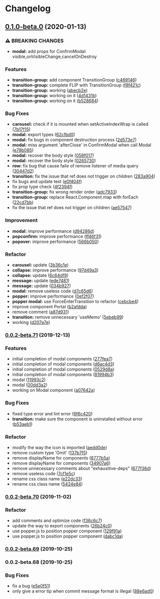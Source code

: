 # Changelog
## [0.1.0-beta.0](https://github.com/xl-vision/xl-vision/compare/v0.0.2-beta.71...v0.1.0-beta.0) (2020-01-13)


### ⚠ BREAKING CHANGES

* **modal:** add props for ConfirmModal: visible,onVisibleChange,cancelOnDestroy

### Features

* **transition-group:** add component TransitionGroup ([c469146](https://github.com/xl-vision/xl-vision/commit/c46914695915f8106599c2a46d8729009446d1f5))
* **transition-group:** complete FLIP with TransitionGroup ([f8f421c](https://github.com/xl-vision/xl-vision/commit/f8f421c5316ef1b28bc42bdb9431fcb0eb52e07a))
* **transition-group:** working ([abecb2e](https://github.com/xl-vision/xl-vision/commit/abecb2e51c1c9e402bac0171f4880fec8dca102d))
* **transition-group:** working on it ([4d1431b](https://github.com/xl-vision/xl-vision/commit/4d1431ba506caa7734efb8c61bc3edeca2ba72c0))
* **transition-group:** working on it ([b528684](https://github.com/xl-vision/xl-vision/commit/b52868420a1f1f8473afd0672ebb28cea119992c))


### Bug Fixes

* **carousel:** check if it is mounted when setActiveIndexWrap is called ([7b17f15](https://github.com/xl-vision/xl-vision/commit/7b17f15d7e4af9cadc18ac792c35160a4e1adb74))
* **modal:** export types ([62cfbd0](https://github.com/xl-vision/xl-vision/commit/62cfbd0f8a67c5613ebcaa41d102fde89b935586))
* **modal:** fix bugs in component destruction process ([2d573e7](https://github.com/xl-vision/xl-vision/commit/2d573e7c482d1fe5a8a5b1accc33374244bef412))
* **modal:** miss argument 'afterClose' in ConfirmModal when call Modal ([e78b085](https://github.com/xl-vision/xl-vision/commit/e78b08517b03f595ae3487b7dbac1ad80e8642b8))
* **modal:** recover the body style ([058f017](https://github.com/xl-vision/xl-vision/commit/058f017a1c60b3da142f9803efa494fd6fd38ff2))
* **modal:** recover the body style ([0265730](https://github.com/xl-vision/xl-vision/commit/026573044d12bfea5c45fa16ed62002fcbf36f8d))
* **row:** fix bug that cause faile of remove listener of media query ([30447d2](https://github.com/xl-vision/xl-vision/commit/30447d2b10a61eb364c86ccc599c88049d88898c))
* **transition:** fix the issue that ref does not trigger on children ([283a904](https://github.com/xl-vision/xl-vision/commit/283a904562b29b399f3e6a26e21b3fc5eba5b878))
* fix bugs and update test ([e0f404f](https://github.com/xl-vision/xl-vision/commit/e0f404ffc18170b4e5319ed3e168ead6dfb99771))
* fix prop type check ([4f2394f](https://github.com/xl-vision/xl-vision/commit/4f2394f257e79263c349ee694866fb4d8180985d))
* **transition-group:** fix wrong render order ([adc7933](https://github.com/xl-vision/xl-vision/commit/adc7933772058228fa1fee7380cdee38a04da026))
* **transition-group:** replace React.Component.map with forEach ([22cd7bb](https://github.com/xl-vision/xl-vision/commit/22cd7bb4778451bea73a0bf452f0696344c4f0c4))
* fix the issue that ref does not trigger on children ([ae57547](https://github.com/xl-vision/xl-vision/commit/ae575472984b07c2f45739aeb83327c245e5f2ad))


### Improvement

* **modal:** improve performance ([d94286d](https://github.com/xl-vision/xl-vision/commit/d94286da7483989daac86d935bc44c3a15723d0b))
* **popconfirm:** improve performance ([ff46f31](https://github.com/xl-vision/xl-vision/commit/ff46f316388f982c3bcb6b7c816e617c6cf90134))
* **popover:** improve performance ([566b050](https://github.com/xl-vision/xl-vision/commit/566b050b356cad81e8bbcd341833a313fe61489d))


### Refactor

* **carousel:** update ([3b36c1e](https://github.com/xl-vision/xl-vision/commit/3b36c1e45326b2df6869ef8e2404209aa1dd10b3))
* **collapse:** improve performance ([97d49a3](https://github.com/xl-vision/xl-vision/commit/97d49a3ca7f9a9693c6a8df17258c6ce5c6a994b))
* **collapse:** update ([6c64df9](https://github.com/xl-vision/xl-vision/commit/6c64df9dd8842739efebb2efcfeffb8e99228ba8))
* **message:** update ([ede7481](https://github.com/xl-vision/xl-vision/commit/ede74815d3fe589d8a5aa6c12e6bab5a37e4c51b))
* **message:** update ([034b927](https://github.com/xl-vision/xl-vision/commit/034b9271033ca155a2096fed45d6735b306d364f))
* **modal:** remove useless code ([d7c65d6](https://github.com/xl-vision/xl-vision/commit/d7c65d6ad7f515ce6b2164305a136731cee6a0f0))
* **popper:** improve performance ([0ef2f07](https://github.com/xl-vision/xl-vision/commit/0ef2f079abb89a4cf5f2006358d68745dbe771b5))
* **popper modal:** use ForceEnterTransition to refactor ([cebcbe4](https://github.com/xl-vision/xl-vision/commit/cebcbe416ff3aa46fc8dbca9a930a93d049f19ff))
* improve component Portal ([b2afdda](https://github.com/xl-vision/xl-vision/commit/b2afddadae9dc6bdc0dc0628b33b2dd1c5da50b1))
* remove comment ([a87d931](https://github.com/xl-vision/xl-vision/commit/a87d931e7c5b88ac630cbf554b8baabbf116c169))
* **transition:** remove unnecessary 'useMemo' ([5ebeb99](https://github.com/xl-vision/xl-vision/commit/5ebeb9961d7f980d0f4451f2e49612c5d29d6e25))
* working ([d207a7e](https://github.com/xl-vision/xl-vision/commit/d207a7e1df989133703e3b1232d76121cd8054ed))

### [0.0.2-beta.71](https://github.com/xl-vision/xl-vision/compare/v0.0.2-beta.70...v0.0.2-beta.71) (2019-12-13)


### Features

* initial completion of modal components ([277fea7](https://github.com/xl-vision/xl-vision/commit/277fea7b440d1ecd54bac2cb5702df67a34f577e))
* initial completion of modal components ([d6ac4d3](https://github.com/xl-vision/xl-vision/commit/d6ac4d39f5f0b290e6abca4f69458e055a8ddd54))
* initial completion of modal components ([0529d8a](https://github.com/xl-vision/xl-vision/commit/0529d8ae9c470a2b6fb93f43c705df096b8be92a))
* initial completion of modal components ([81994b3](https://github.com/xl-vision/xl-vision/commit/81994b3af89dea41a533ed6fadb2880093c85a95))
* modal ([11993c2](https://github.com/xl-vision/xl-vision/commit/11993c24df549737041c24ff664c72a3589c488e))
* modal ([00dd3a2](https://github.com/xl-vision/xl-vision/commit/00dd3a2a03e17f26a3f5de24363a2dafcf4a9811))
* working on Modal component ([a07642a](https://github.com/xl-vision/xl-vision/commit/a07642a26bccbde6dae164273ee60e342dcf2aee))


### Bug Fixes

* fixed type error and lint error ([6f6c420](https://github.com/xl-vision/xl-vision/commit/6f6c420bb8c24ff17913cb5661d87dc2ec4cfa3d))
* **transition:** make sure the component is uninstalled without error ([b53aeb1](https://github.com/xl-vision/xl-vision/commit/b53aeb1b7988d6a704be276792c6e3b81b1a9df2))


### Refactor

* modify the way the icon is imported ([aedd0de](https://github.com/xl-vision/xl-vision/commit/aedd0de501484fcf224f5dc7db7f3f54a6e57880))
* remove custom type 'Omit' ([137b7f5](https://github.com/xl-vision/xl-vision/commit/137b7f5153048436d7994aa543742c225fdffa4b))
* remove displayName for components ([8777b5a](https://github.com/xl-vision/xl-vision/commit/8777b5adb33f61d6d84df0bfc1742b0c7b81f4a5))
* remove displayName for components ([34907a6](https://github.com/xl-vision/xl-vision/commit/34907a650fb23d32a5d7e997788abe9010fc5cfe))
* remove unnecessary comments about "exhausitive-deps" ([677f36d](https://github.com/xl-vision/xl-vision/commit/677f36d266aec1752bf1dffafcb7807f42f3f155))
* remove useless code ([7cf1e5c](https://github.com/xl-vision/xl-vision/commit/7cf1e5c65debceafc43ad1b054e042b5d28ae1d8))
* rename css class name ([e22dc33](https://github.com/xl-vision/xl-vision/commit/e22dc33a8169a9786672c854caab76eb94bffd8a))
* rename css class name ([5424e84](https://github.com/xl-vision/xl-vision/commit/5424e840c19df24e3bd50d6fc9750da96c878612))

### [0.0.2-beta.70](https://github.com/xl-vision/xl-vision/compare/v0.0.2-beta.69...v0.0.2-beta.70) (2019-11-02)


### Refactor

* add comments and optimize code ([f36c6c7](https://github.com/xl-vision/xl-vision/commit/f36c6c73222a564deca4831e7b6092954cff85b9))
* update the way to export components ([26b24c0](https://github.com/xl-vision/xl-vision/commit/26b24c061d3f428bf3484b262e47972814f733ab))
* use popper.js to position popper component ([129f91a](https://github.com/xl-vision/xl-vision/commit/129f91a9f53969a5f7c2929f1b5edeb2f5a32af2))
* use popper.js to position popper component ([dabc1da](https://github.com/xl-vision/xl-vision/commit/dabc1da939b6a7ada3a4983552e7144f7e4e1b20))

### [0.0.2-beta.69](https://github.com/xl-vision/xl-vision/compare/v0.0.2-beta.68...v0.0.2-beta.69) (2019-10-25)

### 0.0.2-beta.68 (2019-10-25)


### Bug Fixes

* fix a bug ([e5e0f51](https://github.com/xl-vision/xl-vision/commit/e5e0f51802235e4dd6a60323d6d452058e5f218a))
* only give a error tip when commit message format is illegal ([88e6ad0](https://github.com/xl-vision/xl-vision/commit/88e6ad0f0d047563b3124734fa748db7c2dc88a7))

